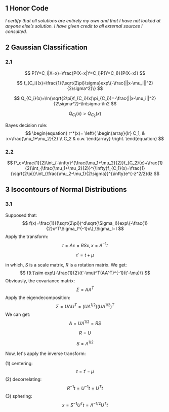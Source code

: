 ## 1 Honor Code

*I certify that all solutions are entirely my own and that I have not looked at anyone else’s solution. I have given credit to all external sources I consulted.*

## 2 Gaussian Classification

### 2.1

$$
P(Y=C_i|X=x)=\frac{P(X=x|Y=C_i)P(Y=C_i)}{P(X=x)}
$$

$$
f_{C_i}(x)=\frac{1}{\sqrt{2\pi}\sigma}exp\{-\frac{||x-\mu_i||^2}{2\sigma^2}\}
$$

$$
Q_{C_i}(x)=\ln(\sqrt{2\pi}f_{C_i}(x)\pi_{C_i})=-\frac{||x-\mu_i||^2}{2\sigma^2}-\ln\sigma-\ln2
$$

$$
Q_{C_1}(x)>Q_{C_2}(x)
$$



Bayes decision rule:
$$
\begin{equation}
r^*(x)=
\left\{
             \begin{array}{lr}
            C_1, & x<\frac{\mu_1+\mu_2}{2} \\
            C_2 & o.w.
             \end{array}
\right.
\end{equation}
$$


### 2.2

$$
P_e=\frac{1}{2}\int_{-\infty}^{\frac{\mu_1+\mu_2}{2}}f_{C_2}(x)+\frac{1}{2}\int_{\frac{\mu_1+\mu_2}{2}}^{\infty}f_{C_1}(x)=\frac{1}{\sqrt{2\pi}}\int_{\frac{\mu_2-\mu_1}{2\sigma}}^{\infty}e^{-z^2/2}dz
$$

## 3 Isocontours of Normal Distributions

### 3.1













Supposed that:
$$
f(x)=\frac{1}{(\sqrt{2\pi})^d\sqrt{\Sigma_I}}exp\{-\frac{1}{2}x^T\Sigma_I^{-1}x\},\Sigma_I=I
$$
Apply the transform:
$$
t=Ax=RSx,x=A^{-1}t
$$

$$
t'=t+\mu
$$



in which, $S$ is a scale matrix, $R$ is a rotation matrix. We get:
$$
f(t')\sim exp\{-\frac{1}{2}(t'-\mu)^T(AA^T)^{-1}(t'-\mu)\}
$$
Obviously, the covariance matrix:
$$
\Sigma=AA^T
$$
Apply the eigendecomposition:
$$
\Sigma=U\Lambda U^T=(U\Lambda^{1/2})(U\Lambda^{1/2})^T
$$
We can get:
$$
A=U\Lambda^{1/2}=RS
$$

$$
R=U
$$

$$
S=\Lambda^{1/2}
$$

Now, let's apply the inverse transform:

(1) centering:
$$
t=t'-\mu
$$
(2) decorrelating:
$$
R^{-1}t=U^{-1}t=U^Tt
$$
(3) sphering:
$$
x=S^{-1}U^Tt=\Lambda^{-1/2}U^Tt
$$
